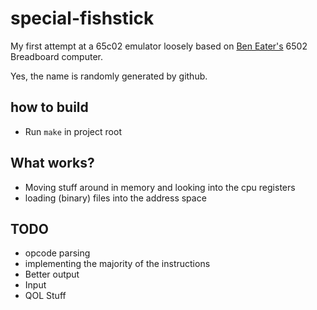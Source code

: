 # special-fishstick

My first attempt at a 65c02 emulator loosely based on [Ben Eater's](https://www.youtube.com/@BenEater) 6502 Breadboard computer.

Yes, the name is randomly generated by github.

## how to build

- Run `make` in project root

## What works?

- Moving stuff around in memory and looking into the cpu registers
- loading (binary) files into the address space

## TODO

- opcode parsing
- implementing the majority of the instructions
- Better output
- Input
- QOL Stuff
